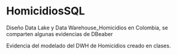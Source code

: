 # HomicidiosSQL
Diseño Data Lake y Data Warehouse_Homicidios en Colombia, se comparten algunas evidencias de DBeaber

Evidencia del modelado del DWH de Homicidios creado en clases.
